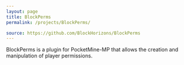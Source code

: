 ```yaml
---
layout: page
title: BlockPerms
permalink: /projects/BlockPerms/

source: https://github.com/BlockHorizons/BlockPerms
---
```

BlockPerms is a plugin for PocketMine-MP that allows the creation and manipulation of player permissions.

